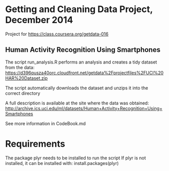 # Getting and Cleaning Data Project, December 2014
Project for https://class.coursera.org/getdata-016

## Human Activity Recognition Using Smartphones 

The script run_analysis.R performs an analysis and creates a tidy dataset from the data:
https://d396qusza40orc.cloudfront.net/getdata%2Fprojectfiles%2FUCI%20HAR%20Dataset.zip 

The script automatically downloads the dataset and unzips it into the correct directory

A full description is available at the site where the data was obtained: 
http://archive.ics.uci.edu/ml/datasets/Human+Activity+Recognition+Using+Smartphones

See more information in CodeBook.md

# Requirements
The package plyr needs to be installed to run the script
If plyr is not installed, it can be installed with:
install.packages(plyr)
 
